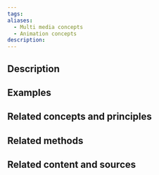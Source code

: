 ```yaml
---
tags: 
aliases:
  - Multi media concepts
  - Animation concepts
description:
---
```


## Description


## Examples 


## Related concepts and principles


## Related methods


## Related content and sources
